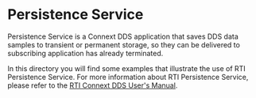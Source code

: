 # Persistence Service

Persistence Service is a Connext DDS application that saves DDS data samples to
transient or permanent storage, so they can be delivered to subscribing
application has already terminated.

In this directory you will find some examples that illustrate the use of RTI
Persistence Service. For more information about RTI Persistence Service, please
refer to the [RTI Connext DDS User's
Manual](https://community.rti.com/static/documentation/connext-dds/6.1.0/doc/manuals/connext_dds_professional/users_manual/#users_manual/PersistenceIntro.htm#44._Introduction_to_RTI_Persistence_Service%3FTocPath%3DPart%25208%253A%2520RTI%2520Persistence%2520Service%7C_____1).
